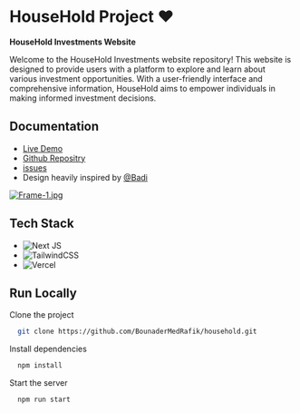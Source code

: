 
# HouseHold Project ♥



**HouseHold Investments Website**

Welcome to the HouseHold Investments website repository! This website is designed to provide users with a platform to explore and learn about various investment opportunities. With a user-friendly interface and comprehensive information, HouseHold aims to empower individuals in making informed investment decisions.
## Documentation

 - [Live Demo](https://https://household.vercel.app/)
 - [Github Repositry](https://github.com/BounaderMedRafik/household)
 - [issues](https://github.com/BounaderMedRafik/household/issues)
 - Design heavily inspired by [@Badi](https://dribbble.com/Badich)

[![Frame-1.jpg](https://i.postimg.cc/6QpNF7LY/Frame-1.jpg)](https://postimg.cc/mPJqHgnH)
## Tech Stack

- ![Next JS](https://img.shields.io/badge/Next-black?style=for-the-badge&logo=next.js&logoColor=white) 
- ![TailwindCSS](https://img.shields.io/badge/tailwindcss-%2338B2AC.svg?style=for-the-badge&logo=tailwind-css&logoColor=white)
- ![Vercel](https://img.shields.io/badge/vercel-%23000000.svg?style=for-the-badge&logo=vercel&logoColor=white)


## Run Locally

Clone the project

```bash
  git clone https://github.com/BounaderMedRafik/household.git
```

Install dependencies

```bash
  npm install
```

Start the server

```bash
  npm run start
```

